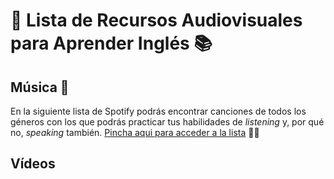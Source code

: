 # 📖 Lista de Recursos Audiovisuales para Aprender Inglés 📚

## Música 🎵
En la siguiente lista de Spotify podrás encontrar canciones de todos los géneros con los que podrás practicar tus habilidades de *listening* y, por qué no, *speaking* también. <a href="https://open.spotify.com/playlist/7gyvu2Pota1vRy2fhJTUxX?si=44381712ded243ee">Pincha aqui para acceder a la lista</a> 🤘🎼

## Vídeos
